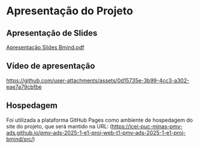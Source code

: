 # Apresentação do Projeto

## Apresentação de Slides

[Apresentação Slides Bmind.pdf](https://github.com/user-attachments/files/20855251/Apresentacao.Slides.Bmind.pdf)

## Vídeo de apresentação

https://github.com/user-attachments/assets/0d15735e-3b99-4cc3-a302-eae7a79cbfbe

## Hospedagem

Foi utilizada a plataforma GitHub Pages como ambiente de hospedagem do site do projeto, que será mantido na URL: (https://icei-puc-minas-pmv-ads.github.io/pmv-ads-2025-1-e1-proj-web-t1-pmv-ads-2025-1-e1-proj-bmind/src/)
